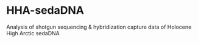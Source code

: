 # HHA-sedaDNA
Analysis of shotgun sequencing &amp; hybridization capture data of Holocene High Arctic sedaDNA
